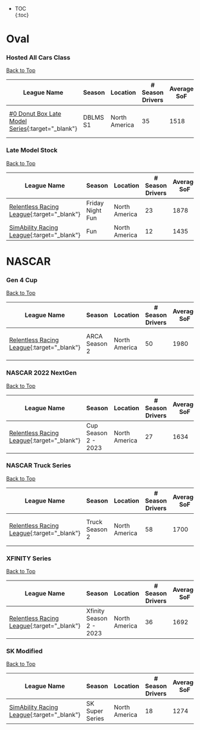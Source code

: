 * TOC  
{:toc}

# Oval

### Hosted All Cars Class

[Back to Top](#)  

|                                                         League Name                                                        | Season |   Location  |# Season Drivers|Average SoF|Setup|      Upcoming Race      |        New York        |         London         |          Sydney         |
|----------------------------------------------------------------------------------------------------------------------------|--------|-------------|----------------|-----------|-----|-------------------------|------------------------|------------------------|-------------------------|
|[\#0 Donut Box Late Model Series](https://members.iracing.com/membersite/member/LeagueView.do?league=8942){:target="_blank"}|DBLMS S1|North America|       35       |    1518   |Fixed|North Wilkesboro Speedway|Mon, June 12 06:30PM EDT|Mon, June 12 11:30PM BST|Tue, June 13 08:30AM AEST|

### Late Model Stock

[Back to Top](#)  

|                                                     League Name                                                     |     Season     |   Location  |# Season Drivers|Average SoF|Setup|Upcoming Race|New York|London|Sydney|
|---------------------------------------------------------------------------------------------------------------------|----------------|-------------|----------------|-----------|-----|-------------|--------|------|------|
|[Relentless Racing League](https://members.iracing.com/membersite/member/LeagueView.do?league=9238){:target="_blank"}|Friday Night Fun|North America|       23       |    1878   |Fixed|             |        |      |      |
|[SimAbility Racing League](https://members.iracing.com/membersite/member/LeagueView.do?league=1754){:target="_blank"}|       Fun      |North America|       12       |    1435   |     |             |        |      |      |

# NASCAR

### Gen 4 Cup

[Back to Top](#)  

|                                                     League Name                                                     |    Season   |   Location  |# Season Drivers|Average SoF|Setup|    Upcoming Race   |        New York        |         London         |          Sydney         |
|---------------------------------------------------------------------------------------------------------------------|-------------|-------------|----------------|-----------|-----|--------------------|------------------------|------------------------|-------------------------|
|[Relentless Racing League](https://members.iracing.com/membersite/member/LeagueView.do?league=9238){:target="_blank"}|ARCA Season 2|North America|       50       |    1980   |Fixed|Texas Motor Speedway|Thu, June 15 08:00PM EDT|Fri, June 16 01:00AM BST|Fri, June 16 10:00AM AEST|

### NASCAR 2022 NextGen

[Back to Top](#)  

|                                                     League Name                                                     |       Season       |   Location  |# Season Drivers|Average SoF|Setup|           Upcoming Race          |        New York        |         London         |          Sydney         |
|---------------------------------------------------------------------------------------------------------------------|--------------------|-------------|----------------|-----------|-----|----------------------------------|------------------------|------------------------|-------------------------|
|[Relentless Racing League](https://members.iracing.com/membersite/member/LeagueView.do?league=9238){:target="_blank"}|Cup Season 2 \- 2023|North America|       27       |    1634   |Fixed|WeatherTech Raceway at Laguna Seca|Wed, June 14 07:59PM EDT|Thu, June 15 12:59AM BST|Thu, June 15 09:59AM AEST|

### NASCAR Truck Series

[Back to Top](#)  

|                                                     League Name                                                     |    Season    |   Location  |# Season Drivers|Average SoF|Setup|         Upcoming Race         |        New York        |         London         |          Sydney         |
|---------------------------------------------------------------------------------------------------------------------|--------------|-------------|----------------|-----------|-----|-------------------------------|------------------------|------------------------|-------------------------|
|[Relentless Racing League](https://members.iracing.com/membersite/member/LeagueView.do?league=9238){:target="_blank"}|Truck Season 2|North America|       58       |    1700   |Fixed|Michigan International Speedway|Tue, June 13 07:58PM EDT|Wed, June 14 12:58AM BST|Wed, June 14 09:58AM AEST|

### XFINITY Series

[Back to Top](#)  

|                                                     League Name                                                     |         Season         |   Location  |# Season Drivers|Average SoF|Setup|Upcoming Race|New York|London|Sydney|
|---------------------------------------------------------------------------------------------------------------------|------------------------|-------------|----------------|-----------|-----|-------------|--------|------|------|
|[Relentless Racing League](https://members.iracing.com/membersite/member/LeagueView.do?league=9238){:target="_blank"}|Xfinity Season 2 \- 2023|North America|       36       |    1692   |Fixed|             |        |      |      |

### SK Modified

[Back to Top](#)  

|                                                     League Name                                                     |     Season    |   Location  |# Season Drivers|Average SoF|Setup|Upcoming Race|New York|London|Sydney|
|---------------------------------------------------------------------------------------------------------------------|---------------|-------------|----------------|-----------|-----|-------------|--------|------|------|
|[SimAbility Racing League](https://members.iracing.com/membersite/member/LeagueView.do?league=1754){:target="_blank"}|SK Super Series|North America|       18       |    1274   |     |             |        |      |      |

